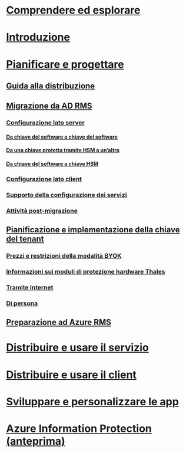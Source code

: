 # [Comprendere ed esplorare](/rights-management/understand-explore/azure-rights-management)
# [Introduzione](/rights-management/get-started/requirements-azure-rms)
# [Pianificare e progettare](deployment-roadmap.md)
## [Guida alla distribuzione](deployment-roadmap.md)
## [Migrazione da AD RMS](migrate-from-ad-rms-to-azure-rms.md)
### [Configurazione lato server](migrate-from-ad-rms-phase1.md)
#### [Da chiave del software a chiave del software](migrate-softwarekey-to-softwarekey.md)
#### [Da una chiave protetta tramite HSM a un’altra](migrate-hsmkey-to-hsmkey.md)
#### [Da chiave del software a chiave HSM](migrate-softwarekey-to-hsmkey.md)
### [Configurazione lato client](migrate-from-ad-rms-phase2.md)
### [Supporto della configurazione dei servizi](migrate-from-ad-rms-phase3.md)
### [Attività post-migrazione](migrate-from-ad-rms-phase4.md)
## [Pianificazione e implementazione della chiave del tenant](plan-implement-tenant-key.md)
### [Prezzi e restrizioni della modalità BYOK](byok-price-restrictions.md)
### [Informazioni sui moduli di protezione hardware Thales](thales-hsm.md)
### [Tramite Internet](generate-tenant-key-internet.md)
### [Di persona](generate-tenant-key-in-person.md)
## [Preparazione ad Azure RMS](prepare.md)
# [Distribuire e usare il servizio](/rights-management/deploy-use/activate-service)
# [Distribuire e usare il client](/rights-management/rms-client/use-client)
# [Sviluppare e personalizzare le app](/rights-management/develop/developers-guide)
# [Azure Information Protection (anteprima)](/rights-management/information-protection/what-is-information-protection)


<!--HONumber=Jul16_HO3-->


